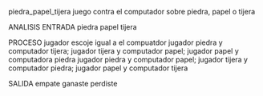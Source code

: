 piedra_papel_tijera
juego contra el computador sobre piedra, papel o tijera

ANALISIS
ENTRADA
piedra papel tijera

PROCESO
jugador escoje igual a el compuatdor jugador piedra y computador tijera; jugador tijera y computador papel; jugador papel y computadora piedra jugador piedra y computador papel; jugador tijera y computador piedra; jugador papel y computador tijera

SALIDA
empate ganaste perdiste
